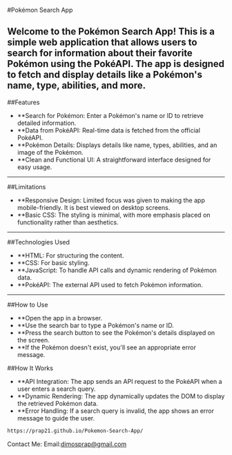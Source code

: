 #Pokémon Search App

Welcome to the Pokémon Search App! This is a simple web application that allows users to search for information about their favorite Pokémon using the PokéAPI. The app is designed to fetch and display details like a Pokémon's name, type, abilities, and more.
---

##Features
- **Search for Pokémon: Enter a Pokémon's name or ID to retrieve detailed information.
- **Data from PokéAPI: Real-time data is fetched from the official PokéAPI.
- **Pokémon Details: Displays details like name, types, abilities, and an image of the Pokémon.
- **Clean and Functional UI: A straightforward interface designed for easy usage.

---

##Limitations
- **Responsive Design: Limited focus was given to making the app mobile-friendly. It is best viewed on desktop screens.
- **Basic CSS: The styling is minimal, with more emphasis placed on functionality rather than aesthetics.

---

##Technologies Used
- **HTML: For structuring the content.
- **CSS: For basic styling.
- **JavaScript: To handle API calls and dynamic rendering of Pokémon data.
- **PokéAPI: The external API used to fetch Pokémon information.

---

##How to Use
- **Open the app in a browser.
- **Use the search bar to type a Pokémon's name or ID.
- **Press the search button to see the Pokémon's details displayed on the screen.
- **If the Pokémon doesn't exist, you'll see an appropriate error message.


##How It Works
- **API Integration: The app sends an API request to the PokéAPI when a user enters a search query.
- **Dynamic Rendering: The app dynamically updates the DOM to display the retrieved Pokémon data.
- **Error Handling: If a search query is invalid, the app shows an error message to guide the user.

```bash
https://prap21.github.io/Pokemon-Search-App/
```

Contact Me:
Email:dimosprap@gmail.com
